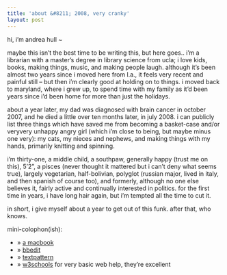 ```yaml
---
title: 'about &#8211; 2008, very cranky'    
layout: post
---
```


hi, i&#8217;m andrea hull ~

maybe this isn&#8217;t the best time to be writing this, but here goes.. i&#8217;m a librarian with a master&#8217;s degree in library science from ucla; i love kids, books, making things, music, and making people laugh. although it&#8217;s been almost two years since i moved here from l.a., it feels very recent and painful still &#8211; but then i&#8217;m clearly good at holding on to things. i moved back to maryland, where i grew up, to spend time with my family as it&#8217;d been years since i&#8217;d been home for more than just the holidays. 

about a year later, my dad was diagnosed with brain cancer in october 2007, and he died a little over ten months later, in july 2008. i can publicly list three things which have saved me from becoming a basket-case and/or veryvery unhappy angry girl (which i&#8217;m close to being, but maybe minus one very): my cats, my nieces and nephews, and making things with my hands, primarily knitting and spinning. 

i&#8217;m thirty-one, a middle child, a southpaw, generally happy (trust me on this), 5&#8217;2&#8221;, a pisces (never thought it mattered but i can&#8217;t deny what seems true), largely vegetarian, half-bolivian, polyglot (russian major, lived in italy, and then spanish of course too), and formerly, although no one else believes it, fairly active and continually interested in politics. for the first time in years, i have long hair again, but i&#8217;m tempted all the time to cut it. 

in short, i give myself about a year to get out of this funk. after that, who knows.

mini-colophon(ish):

  * &#187; [a macbook][1]
  * &#187; [bbedit][2]
  * &#187; [textpattern][3]
  * &#187; [w3schools][4] for very basic web help, they&#8217;re excellent

 [1]: http://www.apple.com/macbookl
 [2]: http://www.barebones.com/products/bbedit/index.shtml
 [3]: http://textpattern.com
 [4]: http://www.w3schools.com